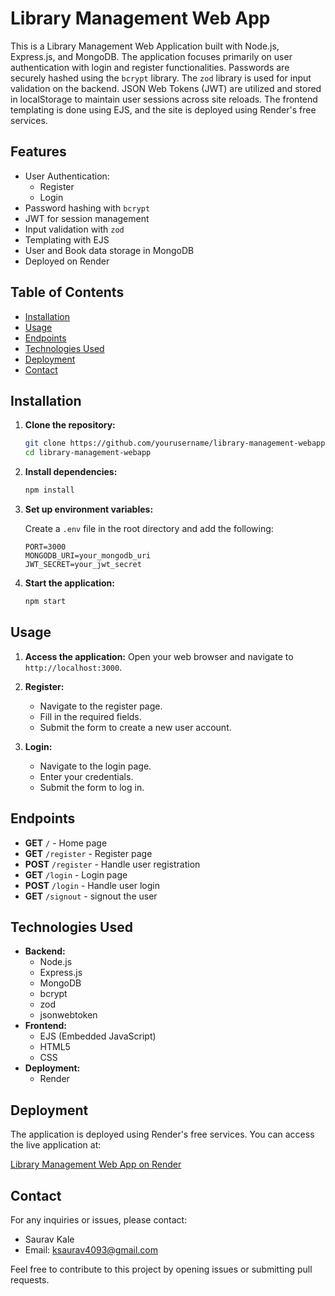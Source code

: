 
# Library Management Web App

This is a Library Management Web Application built with Node.js, Express.js, and MongoDB. The application focuses primarily on user authentication with login and register functionalities. Passwords are securely hashed using the `bcrypt` library. The `zod` library is used for input validation on the backend. JSON Web Tokens (JWT) are utilized and stored in localStorage to maintain user sessions across site reloads. The frontend templating is done using EJS, and the site is deployed using Render's free services.

## Features

- User Authentication:
  - Register
  - Login
- Password hashing with `bcrypt`
- JWT for session management
- Input validation with `zod`
- Templating with EJS
- User and Book data storage in MongoDB
- Deployed on Render

## Table of Contents

- [Installation](#installation)
- [Usage](#usage)
- [Endpoints](#endpoints)
- [Technologies Used](#technologies-used)
- [Deployment](#deployment)
- [Contact](#contact)

## Installation

1. **Clone the repository:**
    ```bash
    git clone https://github.com/yourusername/library-management-webapp.git
    cd library-management-webapp
    ```

2. **Install dependencies:**
    ```bash
    npm install
    ```

3. **Set up environment variables:**

    Create a `.env` file in the root directory and add the following:
    ```plaintext
    PORT=3000
    MONGODB_URI=your_mongodb_uri
    JWT_SECRET=your_jwt_secret
    ```

4. **Start the application:**
    ```bash
    npm start
    ```

## Usage

1. **Access the application:**
    Open your web browser and navigate to `http://localhost:3000`.

2. **Register:**
    - Navigate to the register page.
    - Fill in the required fields.
    - Submit the form to create a new user account.

3. **Login:**
    - Navigate to the login page.
    - Enter your credentials.
    - Submit the form to log in.

## Endpoints

- **GET** `/` - Home page
- **GET** `/register` - Register page
- **POST** `/register` - Handle user registration
- **GET** `/login` - Login page
- **POST** `/login` - Handle user login
- **GET** `/signout` - signout the user

## Technologies Used

- **Backend:**
  - Node.js
  - Express.js
  - MongoDB
  - bcrypt
  - zod
  - jsonwebtoken
- **Frontend:**
  - EJS (Embedded JavaScript)
  - HTML5
  - CSS
- **Deployment:**
  - Render

## Deployment

The application is deployed using Render's free services. You can access the live application at:

[Library Management Web App on Render](https://library-eufm.onrender.com)

## Contact

For any inquiries or issues, please contact:

- Saurav Kale
- Email: ksaurav4093@gmail.com

Feel free to contribute to this project by opening issues or submitting pull requests.
